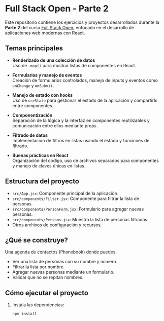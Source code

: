 # Full Stack Open - Parte 2

Este repositorio contiene los ejercicios y proyectos desarrollados durante la **Parte 2** del curso [Full Stack Open](https://fullstackopen.com/es/), enfocado en el desarrollo de aplicaciones web modernas con React.

## Temas principales

- **Renderizado de una colección de datos**  
  Uso de `.map()` para mostrar listas de componentes en React.

- **Formularios y manejo de eventos**  
  Creación de formularios controlados, manejo de inputs y eventos como `onChange` y `onSubmit`.

- **Manejo de estado con hooks**  
  Uso de `useState` para gestionar el estado de la aplicación y compartirlo entre componentes.

- **Componentización**  
  Separación de la lógica y la interfaz en componentes reutilizables y comunicación entre ellos mediante props.

- **Filtrado de datos**  
  Implementación de filtros en listas usando el estado y funciones de filtrado.

- **Buenas prácticas en React**  
  Organización del código, uso de archivos separados para componentes y manejo de claves únicas en listas.

## Estructura del proyecto

- `src/App.jsx`: Componente principal de la aplicación.
- `src/components/Filter.jsx`: Componente para filtrar la lista de personas.
- `src/components/PersonForm.jsx`: Formulario para agregar nuevas personas.
- `src/components/Persons.jsx`: Muestra la lista de personas filtradas.
- Otros archivos de configuración y recursos.

## ¿Qué se construye?

Una agenda de contactos (Phonebook) donde puedes:

- Ver una lista de personas con su nombre y número.
- Filtrar la lista por nombre.
- Agregar nuevas personas mediante un formulario.
- Validar que no se repitan nombres.

## Cómo ejecutar el proyecto

1. Instala las dependencias:
   ```bash
   npm install
